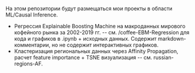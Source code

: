 На этом репозитории будут размещаться мои проекты в области ML/Causal Inference.

* Регрессия Explainable Boosting Machine на макроданных мирового кофейного рынка за 2002-2019 гг. -- см. /coffee-EBM-Regression для кода и графиков в .ipynb + исходных данных. Содержит markdown-комментарии, но не содержит интерактивных графиков.
* Кластеризация региональных данных через Affinity Propagation, расчет feature importance + TSNE визуализация -- см. russian-regions-AF.
